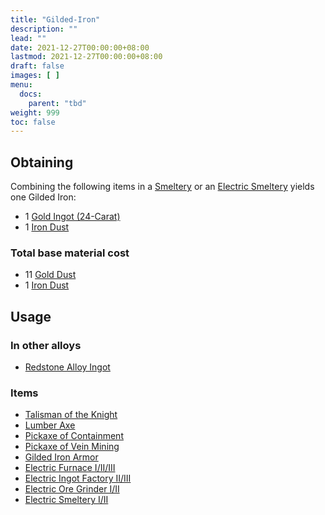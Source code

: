 ```yaml
---
title: "Gilded-Iron"
description: ""
lead: ""
date: 2021-12-27T00:00:00+08:00
lastmod: 2021-12-27T00:00:00+08:00
draft: false
images: [ ]
menu:
  docs:
    parent: "tbd"
weight: 999
toc: false
---
```


## Obtaining

Combining the following items in a [Smeltery](/docs/slimefun/smeltery) or an [Electric Smeltery](/docs/slimefun/electric-smeltery) yields one Gilded Iron:

* 1 [Gold Ingot (24-Carat)](/docs/slimefun/gold-ingot#gold-ingot-24-carat)
* 1 [Iron Dust](/docs/slimefun/iron-dust)

### Total base material cost

* 11 [Gold Dust](/docs/slimefun/gold-dust)
* 1 [Iron Dust](/docs/slimefun/iron-dust)

## Usage

### In other alloys

* [Redstone Alloy Ingot](/docs/slimefun/redstone-alloy-ingot)

### Items

* [Talisman of the Knight](/docs/slimefun/talismans)
* [Lumber Axe](/docs/slimefun/lumber-axe)
* [Pickaxe of Containment](/docs/slimefun/pickaxe-of-containment)
* [Pickaxe of Vein Mining](/docs/slimefun/pickaxe-of-vein-mining)
* [Gilded Iron Armor](/docs/slimefun/armor#gilded-iron-armor)
* [Electric Furnace I/II/III](/docs/slimefun/electric-furnace)
* [Electric Ingot Factory II/III](/docs/slimefun/electric-ingot-factory)
* [Electric Ore Grinder I/II](/docs/slimefun/electric-ore-grinder)
* [Electric Smeltery I/II](/docs/slimefun/electric-smeltery)
